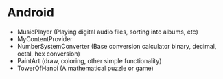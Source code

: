 # Android

- MusicPlayer (Playing digital audio files, sorting into albums, etc)
- MyContentProvider
- NumberSystemConverter (Base conversion calculator binary, decimal, octal, hex conversion)
- PaintArt (draw, coloring, other simple functionality)
- TowerOfHanoi (A mathematical puzzle or game)
